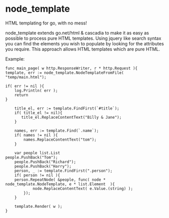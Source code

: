 node_template
=============

HTML templating for go, with no mess!

node_template extends go.net/html & cascadia to make it as easy as possible to 
process pure HTML templates. Using jquery like search syntax you can find the 
elements you wish to populate by looking for the attributes you require. 
This approach allows HTML templates which are pure HTML.


Example:

  
    func main_page( w http.ResponseWriter, r * http.Request ){
	template, err := node_template.NodeTemplateFromFile( "temp/main.html");

	if( err != nil ){	
		log.Println( err );
		return
	} 
 
       	title_el, err := template.FindFirst(`#title`);
        if( title_el != nil){
           title_el.ReplaceContentText("Billy & Jane");
        }
        
        names, err := template.Find(`.name`);
        if( names != nil ){
            names.ReplaceContentText("tom");
        }

        var people list.List
	people.PushBack("Tom");
        people.PushBack("Richard");
        people.PushBack("Harry");
        person, _ := template.FindFirst(".person");
        if( person != nil ){
	    person.RepeatNode( &people, func( node * node_template.NodeTemplate, e * list.Element  ){
                node.ReplaceContentText( e.Value.(string) );
            });
        }

        template.Render( w );
    }
